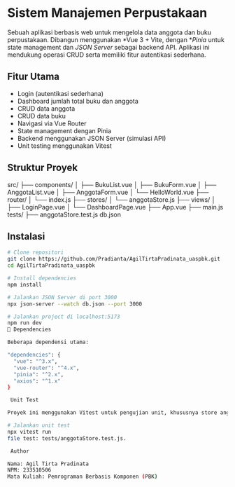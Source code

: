 # Sistem Manajemen Perpustakaan

Sebuah aplikasi berbasis web untuk mengelola data anggota dan buku perpustakaan. Dibangun menggunakan *Vue 3 + Vite, dengan **Pinia* untuk state management dan *JSON Server* sebagai backend API. Aplikasi ini mendukung operasi CRUD serta memiliki fitur autentikasi sederhana.

##  Fitur Utama

- Login (autentikasi sederhana)
- Dashboard jumlah total buku dan anggota
- CRUD data anggota
- CRUD data buku
- Navigasi via Vue Router
- State management dengan Pinia
- Backend menggunakan JSON Server (simulasi API)
- Unit testing menggunakan Vitest

##  Struktur Proyek

src/
├── components/
│ ├── BukuList.vue
│ ├── BukuForm.vue
│ ├── AnggotaList.vue
│ ├── AnggotaForm.vue
│ └── HelloWorld.vue
├── router/
│ └── index.js
├── stores/
│ └── anggotaStore.js
├── views/
│ ├── LoginPage.vue
│ └── DashboardPage.vue
├── App.vue
├── main.js
tests/
├── anggotaStore.test.js
db.json


##  Instalasi

```bash
# Clone repositori
git clone https://github.com/Pradianta/AgilTirtaPradinata_uaspbk.git
cd AgilTirtaPradinata_uaspbk

# Install dependencies
npm install

# Jalankan JSON Server di port 3000
npx json-server --watch db.json --port 3000

# Jalankan project di localhost:5173
npm run dev
🔌 Dependencies

Beberapa dependensi utama:

"dependencies": {
  "vue": "^3.x",
  "vue-router": "^4.x",
  "pinia": "^2.x",
  "axios": "^1.x"
}

 Unit Test

Proyek ini menggunakan Vitest untuk pengujian unit, khususnya store anggota:

# Jalankan unit test
npx vitest run
file test: tests/anggotaStore.test.js.

 Author

Nama: Agil Tirta Pradinata
NPM: 233510506
Mata Kuliah: Pemrograman Berbasis Komponen (PBK)
